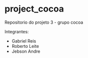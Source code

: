 # project_cocoa
Repositorio do projeto 3 - grupo cocoa  

Integrantes:
- Gabriel Reis  
- Roberto Leite  
- Jebson Andre  
